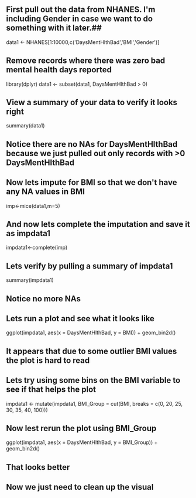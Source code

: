 ## First pull out the data from NHANES. I'm including Gender in case we want to do something with it later.##
data1 <- NHANES[1:10000,c('DaysMentHlthBad','BMI','Gender')]
## Remove records where there was zero bad mental health days reported ##
library(dplyr)
data1 <- subset(data1, DaysMentHlthBad > 0)
## View a summary of your data to verify it looks right ##
summary(data1)
## Notice there are no NAs for DaysMentHlthBad because we just pulled out only records with >0 DaysMentHlthBad ##
## Now lets impute for BMI so that we don't have any NA values in BMI ##
imp<-mice(data1,m=5)
## And now lets complete the imputation and save it as impdata1 ##
impdata1<-complete(imp)
## Lets verify by pulling a summary of impdata1 ##
summary(impdata1)
## Notice no more NAs ##
## Lets run a plot and see what it looks like ##
ggplot(impdata1, aes(x = DaysMentHlthBad, y = BMI)) + geom_bin2d()
## It appears that due to some outlier BMI values the plot is hard to read ##
## Lets try using some bins on the BMI variable to see if that helps the plot ##
impdata1 <- mutate(impdata1, BMI_Group = cut(BMI, breaks = c(0, 20, 25, 30, 35, 40, 100)))
## Now lest rerun the plot using BMI_Group ##
ggplot(impdata1, aes(x = DaysMentHlthBad, y = BMI_Group)) + geom_bin2d()
## That looks better ##
## Now we just need to clean up the visual ##
